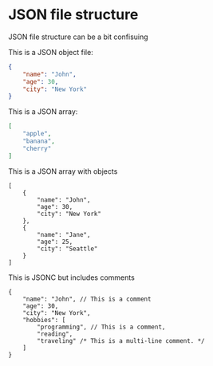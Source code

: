 # JSON file structure

JSON file structure can be a bit confisuing

This is a JSON object file:

```json
{
	"name": "John",
	"age": 30,
	"city": "New York"
}
```

This is a JSON array:

```json
[
	"apple",
	"banana",
	"cherry"
]
```

This is a JSON array with objects

```jsonc
[
	{
		"name": "John",
		"age": 30,
		"city": "New York"
	},
	{
		"name": "Jane",
		"age": 25,
		"city": "Seattle"
	}
]
```

This is JSONC but includes comments

```jsonc
{
	"name": "John", // This is a comment
	"age": 30,
	"city": "New York",
	"hobbies": [
		"programming", // This is a comment,
		"reading",
		"traveling" /* This is a multi-line comment. */
	]
}
```
